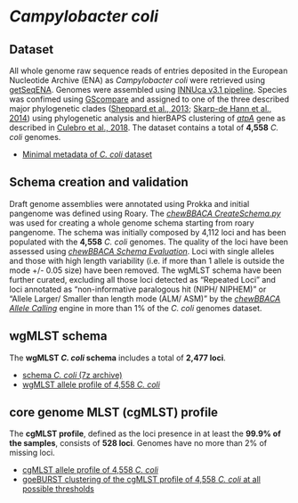 # *Campylobacter coli*

## Dataset
All whole genome raw sequence reads of entries deposited in the European Nucleotide Archive (ENA) as *Campylobacter coli* were retrieved using [getSeqENA](https://github.com/B-UMMI/getSeqENA). Genomes were assembled using [INNUca v3.1 pipeline](https://github.com/INNUENDOCON/INNUca). Species was confimed using [GScompare](http://gscompare.ehu.eus/) and assigned to one of the three described major phylogenetic clades ([Sheppard et al., 2013](https://www.ncbi.nlm.nih.gov/pubmed/23279096?dopt=Abstract); [Skarp-de Hann et al., 2014](https://www.ncbi.nlm.nih.gov/pmc/articles/PMC3928612/)) using phylogenetic analysis and hierBAPS clustering of *[atpA](https://www.ncbi.nlm.nih.gov/nuccore/KF855277)* gene as described in [Culebro et al., 2018](https://www.nature.com/articles/s41598-018-21438-2). The dataset contains a total of **4,558** *C. coli* genomes.

* [Minimal metadata of *C. coli* dataset](https://drive.google.com/open?id=1CtSGEECC0PohOJmPETz4SdBRi6AcLWCI)

## Schema creation and validation
Draft genome assemblies were annotated using Prokka and initial pangenome was defined using Roary. The [*chewBBACA CreateSchema.py*](https://github.com/B-UMMI/chewBBACA/wiki/1.-Schema-Creation) was used for creating a whole genome schema starting from roary pangenome. The schema was initially composed by 4,112 loci and has been populated with the **4,558** *C. coli* genomes. The quality of the loci have been assessed using [*chewBBACA Schema Evaluation*](https://github.com/B-UMMI/chewBBACA/wiki/1.-Schema-Creation). Loci with single alleles and those with high length variability (i.e. if more than 1 allele is outside the mode +/- 0.05 size) have been removed. The wgMLST schema have been further curated, excluding all those loci detected as “Repeated Loci” and loci annotated as “non-informative paralogous hit (NIPH/ NIPHEM)” or “Allele Larger/ Smaller than length mode (ALM/ ASM)” by the [*chewBBACA Allele Calling*](https://github.com/B-UMMI/chewBBACA/wiki/2.-Allele-Calling) engine in more than 1% of the *C. coli* genomes dataset. 

## wgMLST schema
The **wgMLST *C. coli* schema** includes a total of **2,477 loci**.

* [schema *C. coli* (7z archive)](https://drive.google.com/open?id=1Pkqbl6RvRj7MLBxOJ15jmbbV13CrnVS6)
* [wgMLST allele profile of 4,558 *C. coli*](https://drive.google.com/open?id=1Cu4lpeOYosAJ8Q9x4Kne7OskHMYCd7ac)

## core genome MLST (cgMLST) profile
The **cgMLST profile**, defined as the loci presence in at least the **99.9% of the samples**, consists of **528 loci**. Genomes have no more than 2% of missing loci.

* [cgMLST allele profile of 4,558 *C. coli*](https://drive.google.com/open?id=1iDDQ6QmYzOybYz_i9hL59ei_XeKgjxrs)
* [goeBURST clustering of the cgMLST profile of 4,558 *C. coli* at all possible thresholds](https://drive.google.com/open?id=1xol-xDpnOOK9--FRYoFPa7chliPaWKC7)
